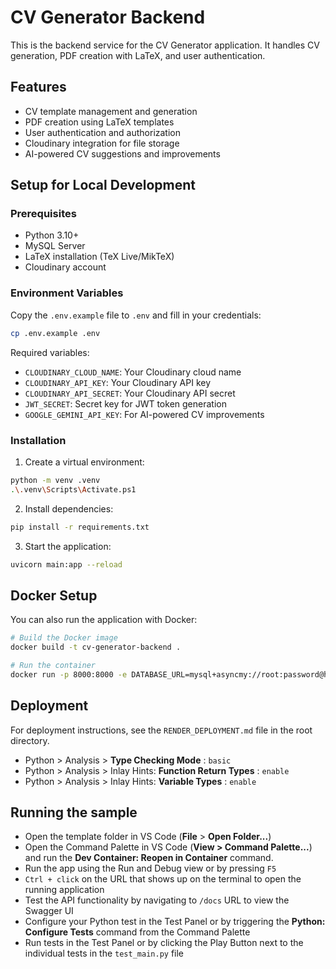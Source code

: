 # CV Generator Backend

This is the backend service for the CV Generator application. It handles CV generation, PDF creation with LaTeX, and user authentication.

## Features

- CV template management and generation
- PDF creation using LaTeX templates
- User authentication and authorization
- Cloudinary integration for file storage
- AI-powered CV suggestions and improvements

## Setup for Local Development

### Prerequisites

- Python 3.10+
- MySQL Server
- LaTeX installation (TeX Live/MikTeX)
- Cloudinary account

### Environment Variables

Copy the `.env.example` file to `.env` and fill in your credentials:

```bash
cp .env.example .env
```

Required variables:
- `CLOUDINARY_CLOUD_NAME`: Your Cloudinary cloud name
- `CLOUDINARY_API_KEY`: Your Cloudinary API key
- `CLOUDINARY_API_SECRET`: Your Cloudinary API secret
- `JWT_SECRET`: Secret key for JWT token generation
- `GOOGLE_GEMINI_API_KEY`: For AI-powered CV improvements

### Installation

1. Create a virtual environment:
```bash
python -m venv .venv
.\.venv\Scripts\Activate.ps1
```

2. Install dependencies:
```bash
pip install -r requirements.txt
```

3. Start the application:
```bash
uvicorn main:app --reload
```

## Docker Setup

You can also run the application with Docker:

```bash
# Build the Docker image
docker build -t cv-generator-backend .

# Run the container
docker run -p 8000:8000 -e DATABASE_URL=mysql+asyncmy://root:password@host.docker.internal:3306/new_cv cv-generator-backend
```

## Deployment

For deployment instructions, see the `RENDER_DEPLOYMENT.md` file in the root directory.

- Python > Analysis > **Type Checking Mode** : `basic`
- Python > Analysis > Inlay Hints: **Function Return Types** : `enable`
- Python > Analysis > Inlay Hints: **Variable Types** : `enable`

## Running the sample
- Open the template folder in VS Code (**File** > **Open Folder...**)
- Open the Command Palette in VS Code (**View > Command Palette...**) and run the **Dev Container: Reopen in Container** command.
- Run the app using the Run and Debug view or by pressing `F5`
- `Ctrl + click` on the URL that shows up on the terminal to open the running application 
- Test the API functionality by navigating to `/docs` URL to view the Swagger UI
- Configure your Python test in the Test Panel or by triggering the **Python: Configure Tests** command from the Command Palette
- Run tests in the Test Panel or by clicking the Play Button next to the individual tests in the `test_main.py` file
